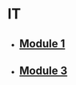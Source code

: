 # IT

- ## [Module 1](IT/Classes_Notes/Module_1/m1_syllabus)
- ## [Module 3](IT/Classes_Notes/Module_3/m3_syllabus)